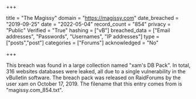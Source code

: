 +++

title = "The Magissy"
domain = "https://magissy.com"
date_breached = "2019-09-25"
date = "2022-05-04"
record_count = "854"
privacy = "Public"
Verified = "True"
hashing = ["vB"]
breached_data = ["Email addresses", "Passwords", "Usernames", "IP addresses"]
type = ["posts","post"]
categories = ["Forums"]
acknowledged = "No"


+++


This breach was found in a large collection named "xam's DB Pack". In total, 316 websites databases were leaked, all due to a single vulnerability in the vBulletin software. The breach pack was released on RaidForums by the user xam on October 17, 2019. The filename that this entry comes from is "magissy.com_854.txt".

